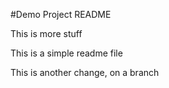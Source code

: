 #Demo Project README


This is more stuff


This is a simple readme file


This is another change, on a branch